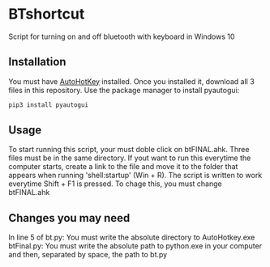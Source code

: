 # BTshortcut
Script for turning on and off bluetooth with keyboard in Windows 10
## Installation
You must have [AutoHotKey](https://www.autohotkey.com/) installed.
Once you installed it, download all 3 files in this repository.
Use the package manager to install pyautogui: 
```bash
pip3 install pyautogui
```
## Usage
To start running this script, your must doble click on btFINAL.ahk.
Three files must be in the same directory.
If yout want to run this everytime the computer starts, create a link to the file and move it to the folder that appears when running 'shell:startup' (Win + R).
The script is written to work everytime Shift + F1 is pressed. To chage this, you must change btFINAL.ahk
## Changes you may need
In line 5 of bt.py:
  You must write the absolute directory to AutoHotkey.exe
btFinal.py:
  You must write the absolute path to python.exe in your computer and then, separated by space, the path to bt.py

